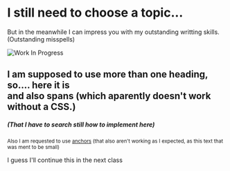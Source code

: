 <!DOCTYPE html>
<html>
<head>
</head>
<body>

<h1>I still need to choose a topic...</h1>
<p>But in the meanwhile I can impress you with my outstanding writting skills. (Outstanding misspells)</p>
<img src = "https://www.sparklebox.co.uk/wp-content/uploads/1-5286.jpg" alt = "Work In Progress">
<h2>I am supposed to use more than one heading, so.... here it is  <br> and also <span style="red">spans (which aparently doesn't work without a CSS.) </span></h2>
<h5>(That I have to search still how to implement here)</h5>
<small>Also I am requested to use <a href="https://theuselessweb.com/">anchors</a> (that also aren't working as I expected, as this text that was ment to be small)</small>
<p>I guess I'll continue this in the next class</p>

</body>
</html>
